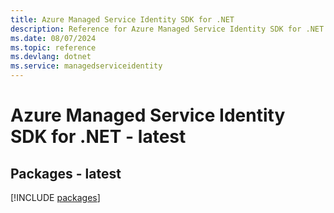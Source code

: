 ```yaml
---
title: Azure Managed Service Identity SDK for .NET
description: Reference for Azure Managed Service Identity SDK for .NET
ms.date: 08/07/2024
ms.topic: reference
ms.devlang: dotnet
ms.service: managedserviceidentity
---
```

# Azure Managed Service Identity SDK for .NET - latest
## Packages - latest
[!INCLUDE [packages](managed-service-identity-index.md)]